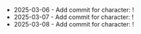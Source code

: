 - 2025-03-06 - Add commit for character: !
- 2025-03-07 - Add commit for character: !
- 2025-03-08 - Add commit for character: !
